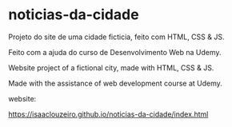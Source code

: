 # noticias-da-cidade
Projeto do site de uma cidade ficticia, feito com HTML, CSS &amp; JS.

Feito com a ajuda do curso de Desenvolvimento Web na Udemy.

Website project of a fictional city, made with HTML, CSS &amp; JS.

Made with the assistance of web development course at Udemy.

website:

https://isaaclouzeiro.github.io/noticias-da-cidade/index.html
